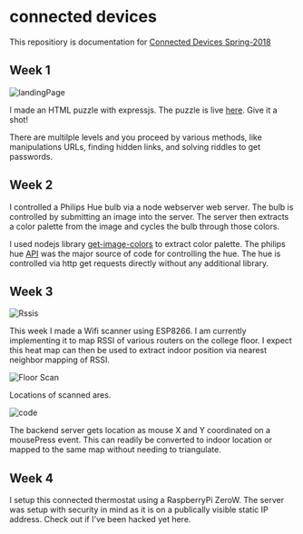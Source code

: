 # connected devices

This repositiory is documentation for [Connected Devices Spring-2018]()

## Week 1

![landingPage](https://i.imgur.com/6NrUbRX.png)

I made an HTML puzzle with expressjs. The puzzle is live [here](http://as11613.itp.io:8080). Give it a shot!

There are multilple levels and you proceed by various methods, like manipulations URLs, finding hidden links, and solving riddles to get passwords.

## Week 2

I controlled a Philips Hue bulb via a node webserver web server. The bulb is controlled by submitting an image into the server. The server then extracts a color palette from the image and cycles the bulb through those colors.

I used nodejs library [get-image-colors](https://www.npmjs.com/package/get-image-colors) to extract color palette. The philips hue [API](https://www.developers.meethue.com/documentation/getting-started) was the major source of code for controlling the hue. The hue is controlled via http get requests directly without any additional library.

## Week 3

![Rssis](https://i.imgur.com/Dyhqvkf.png)

This week I made a Wifi scanner using ESP8266. I am currently implementing it to map RSSI of various routers on the college floor. I expect this heat map can then be used to extract indoor position via nearest neighbor mapping of RSSI. 

![Floor Scan](https://i.imgur.com/fbCbOuf.png)

Locations of scanned ares.

![code](https://i.imgur.com/qnkTU0r.png)

The backend server gets location as mouse X and Y coordinated on a mousePress event. This can readily be converted to indoor location or mapped to the same map without needing to triangulate.

## Week 4

I setup this connected thermostat using a RaspberryPi ZeroW. The server was setup with security in mind as it is on a publically visible static IP address. Check out if I've been hacked yet here.
